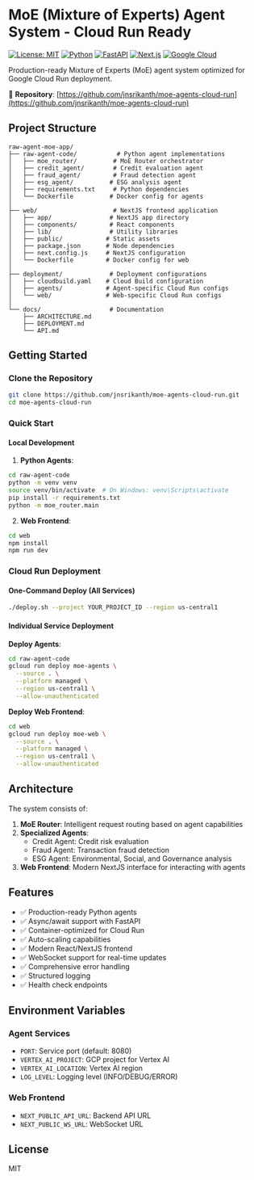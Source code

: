 # MoE (Mixture of Experts) Agent System - Cloud Run Ready

[![License: MIT](https://img.shields.io/badge/License-MIT-yellow.svg)](https://opensource.org/licenses/MIT)
[![Python](https://img.shields.io/badge/Python-3.11+-blue.svg)](https://www.python.org/downloads/)
[![FastAPI](https://img.shields.io/badge/FastAPI-0.104+-green.svg)](https://fastapi.tiangolo.com/)
[![Next.js](https://img.shields.io/badge/Next.js-14+-black.svg)](https://nextjs.org/)
[![Google Cloud](https://img.shields.io/badge/Google%20Cloud-Run-blue.svg)](https://cloud.google.com/run)

Production-ready Mixture of Experts (MoE) agent system optimized for Google Cloud Run deployment.

🔗 **Repository**: [https://github.com/jnsrikanth/moe-agents-cloud-run](https://github.com/jnsrikanth/moe-agents-cloud-run)

## Project Structure

```
raw-agent-moe-app/
├── raw-agent-code/           # Python agent implementations
│   ├── moe_router/          # MoE Router orchestrator
│   ├── credit_agent/        # Credit evaluation agent
│   ├── fraud_agent/         # Fraud detection agent
│   ├── esg_agent/          # ESG analysis agent
│   ├── requirements.txt     # Python dependencies
│   └── Dockerfile          # Docker config for agents
│
├── web/                     # NextJS frontend application
│   ├── app/                # NextJS app directory
│   ├── components/         # React components
│   ├── lib/                # Utility libraries
│   ├── public/            # Static assets
│   ├── package.json       # Node dependencies
│   ├── next.config.js     # NextJS configuration
│   └── Dockerfile         # Docker config for web
│
├── deployment/             # Deployment configurations
│   ├── cloudbuild.yaml    # Cloud Build configuration
│   ├── agents/            # Agent-specific Cloud Run configs
│   └── web/               # Web-specific Cloud Run configs
│
└── docs/                   # Documentation
    ├── ARCHITECTURE.md
    ├── DEPLOYMENT.md
    └── API.md
```

## Getting Started

### Clone the Repository

```bash
git clone https://github.com/jnsrikanth/moe-agents-cloud-run.git
cd moe-agents-cloud-run
```

### Quick Start

#### Local Development

1. **Python Agents**:
```bash
cd raw-agent-code
python -m venv venv
source venv/bin/activate  # On Windows: venv\Scripts\activate
pip install -r requirements.txt
python -m moe_router.main
```

2. **Web Frontend**:
```bash
cd web
npm install
npm run dev
```

### Cloud Run Deployment

#### One-Command Deploy (All Services)
```bash
./deploy.sh --project YOUR_PROJECT_ID --region us-central1
```

#### Individual Service Deployment

**Deploy Agents**:
```bash
cd raw-agent-code
gcloud run deploy moe-agents \
  --source . \
  --platform managed \
  --region us-central1 \
  --allow-unauthenticated
```

**Deploy Web Frontend**:
```bash
cd web
gcloud run deploy moe-web \
  --source . \
  --platform managed \
  --region us-central1 \
  --allow-unauthenticated
```

## Architecture

The system consists of:

1. **MoE Router**: Intelligent request routing based on agent capabilities
2. **Specialized Agents**:
   - Credit Agent: Credit risk evaluation
   - Fraud Agent: Transaction fraud detection
   - ESG Agent: Environmental, Social, and Governance analysis
3. **Web Frontend**: Modern NextJS interface for interacting with agents

## Features

- ✅ Production-ready Python agents
- ✅ Async/await support with FastAPI
- ✅ Container-optimized for Cloud Run
- ✅ Auto-scaling capabilities
- ✅ Modern React/NextJS frontend
- ✅ WebSocket support for real-time updates
- ✅ Comprehensive error handling
- ✅ Structured logging
- ✅ Health check endpoints

## Environment Variables

### Agent Services
- `PORT`: Service port (default: 8080)
- `VERTEX_AI_PROJECT`: GCP project for Vertex AI
- `VERTEX_AI_LOCATION`: Vertex AI region
- `LOG_LEVEL`: Logging level (INFO/DEBUG/ERROR)

### Web Frontend
- `NEXT_PUBLIC_API_URL`: Backend API URL
- `NEXT_PUBLIC_WS_URL`: WebSocket URL

## License

MIT
